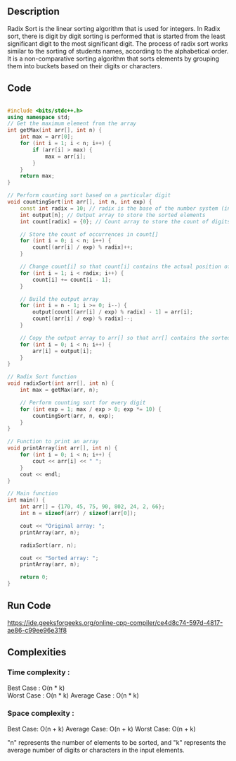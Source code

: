 ## Description
Radix Sort is the linear sorting algorithm that is used for integers. In Radix sort, there is digit by digit sorting is performed that is started from the least significant digit to the most significant digit. The process of radix sort works similar to the sorting of students names, according to the alphabetical order. It is a non-comparative sorting algorithm that sorts elements by grouping them into buckets based on their digits or characters.

## Code
``` CPP

#include <bits/stdc++.h>
using namespace std;
// Get the maximum element from the array
int getMax(int arr[], int n) {
    int max = arr[0];
    for (int i = 1; i < n; i++) {
        if (arr[i] > max) {
            max = arr[i];
        }
    }
    return max;
}

// Perform counting sort based on a particular digit
void countingSort(int arr[], int n, int exp) {
    const int radix = 10; // radix is the base of the number system (in this case, decimal system)
    int output[n]; // Output array to store the sorted elements
    int count[radix] = {0}; // Count array to store the count of digits at each position

    // Store the count of occurrences in count[]
    for (int i = 0; i < n; i++) {
        count[(arr[i] / exp) % radix]++;
    }

    // Change count[i] so that count[i] contains the actual position of this digit in output[]
    for (int i = 1; i < radix; i++) {
        count[i] += count[i - 1];
    }

    // Build the output array
    for (int i = n - 1; i >= 0; i--) {
        output[count[(arr[i] / exp) % radix] - 1] = arr[i];
        count[(arr[i] / exp) % radix]--;
    }

    // Copy the output array to arr[] so that arr[] contains the sorted numbers according to the current digit
    for (int i = 0; i < n; i++) {
        arr[i] = output[i];
    }
}

// Radix Sort function
void radixSort(int arr[], int n) {
    int max = getMax(arr, n);

    // Perform counting sort for every digit
    for (int exp = 1; max / exp > 0; exp *= 10) {
        countingSort(arr, n, exp);
    }
}

// Function to print an array
void printArray(int arr[], int n) {
    for (int i = 0; i < n; i++) {
        cout << arr[i] << " ";
    }
    cout << endl;
}

// Main function
int main() {
    int arr[] = {170, 45, 75, 90, 802, 24, 2, 66};
    int n = sizeof(arr) / sizeof(arr[0]);

    cout << "Original array: ";
    printArray(arr, n);

    radixSort(arr, n);

    cout << "Sorted array: ";
    printArray(arr, n);

    return 0;
}

```
## Run Code
https://ide.geeksforgeeks.org/online-cpp-compiler/ce4d8c74-597d-4817-ae86-c99ee96e31f8



## Complexities

### Time complexity   : 
Best Case  : O(n * k)  
Worst Case : O(n * k)
Average Case : O(n * k) 

### Space complexity  : 
Best Case: O(n + k)
Average Case: O(n + k)
Worst Case: O(n + k)

"n" represents the number of elements to be sorted, and "k" represents the average number of digits or characters in the input elements.